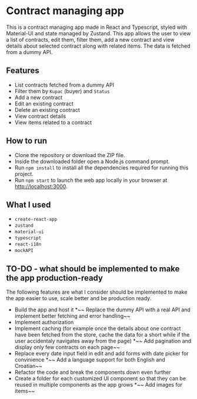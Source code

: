 # Contract managing app

This is a contract managing app made in React and Typescript, styled with Material-UI and state managed by Zustand. This app allows the user to view a list of contracts, edit them, filter them, add a new contract and view details about selected contract along with related items. The data is fetched from a dummy API.

## Features

* List contracts fetched from a dummy API
* Filter them by `Kupac` (buyer) and `Status`
* Add a new contract
* Edit an existing contract
* Delete an existing contract
* View contract details
* View items related to a contract 

## How to run

* Clone the repository or download the ZIP file.
* Inside the downloaded folder open a Node.js command prompt.
* Run `npm install` to install all the dependencies required for running this project.
* Run `npm start` to launch the web app locally in your browser at [http://localhost:3000](http://localhost:3000).

## What I used

* `create-react-app`
* `zustand` 
* `material-ui`
* `typescript`
* `react-i18n`
* `mockAPI`

## TO-DO - what should be implemented to make the app production-ready 

The following features are what I consider should be implemented to make the app easier to use, scale better and be production ready. 

* Build the app and host it
*~~ Replace the dummy API with a real API and implement better fetching and error handling~~
* Implement authorization
* Implement caching (for example once the details about one contract have been fetched from the store, cache the data for a short while if the user accidentaly navigates away from the page)
*~~ Add pagination and display only few contracts on each page~~
* Replace every date input field in edit and add forms with date picker for convinience 
*~~ Add a language support for both English and Croatian~~
* Refactor the code and break the components down even further
* Create a folder for each customized UI component so that they can be reused in multiple components as the app grows
*~~ Add images for items~~

